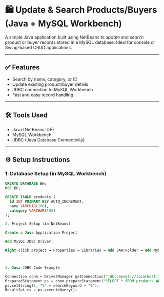 # 🛍 Update & Search Products/Buyers (Java + MySQL Workbench)

A simple Java application built using NetBeans to *update* and *search* product or buyer records stored in a MySQL database. Ideal for console or Swing-based CRUD applications.

---

## ✅ Features
- Search by name, category, or ID
- Update existing product/buyer details
- JDBC connection to MySQL Workbench
- Fast and easy record handling

---

## 🛠 Tools Used
- Java (NetBeans IDE)
- MySQL Workbench
- JDBC (Java Database Connectivity)

---

## ⚙ Setup Instructions

### 1. Database Setup (in MySQL Workbench)

```sql
CREATE DATABASE BH;
USE BH;

CREATE TABLE products (
  id INT PRIMARY KEY AUTO_INCREMENT,
  name VARCHAR(100),
  category VARCHAR(100)
);

2. Project Setup (in NetBeans)

Create a Java Application Project

Add MySQL JDBC Driver:

Right-click project → Properties → Libraries → Add JAR/Folder → Add MySQL Connector/J



3. Java JDBC Code Example

Connection conn = DriverManager.getConnection("jdbc:mysql://localhost:3306/BH", "root", "");
PreparedStatement ps = conn.prepareStatement("SELECT * FROM products WHERE name LIKE ?");
ps.setString(1, "%" + searchKeyword + "%");
ResultSet rs = ps.executeQuery();
